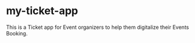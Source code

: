 # my-ticket-app
This is a Ticket app for Event organizers to help them digitalize their Events Booking.
